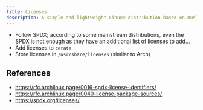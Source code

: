 ```yaml
---
title: Licenses
description: A simple and lightweight Linux® distribution based on musl libc and toybox
---
```


- Follow SPDX; according to some mainstream distributions, even the SPDX is not enough as they have an additional list of licenses to add...
- Add licenses to `cerata`
- Store licenses in `/usr/share/licenses` (similar to Arch)

## References
- https://rfc.archlinux.page/0016-spdx-license-identifiers/
- https://rfc.archlinux.page/0040-license-package-sources/
- https://spdx.org/licenses/
